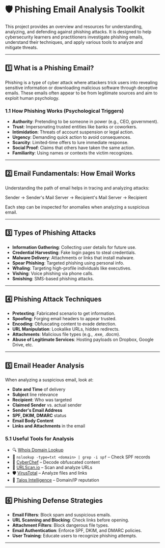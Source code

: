 # 🛡️ Phishing Email Analysis Toolkit

This project provides an overview and resources for understanding, analyzing, and defending against phishing attacks. It is designed to help cybersecurity learners and practitioners investigate phishing emails, understand their techniques, and apply various tools to analyze and mitigate threats.

---

## 1️⃣ What is a Phishing Email?

Phishing is a type of cyber attack where attackers trick users into revealing sensitive information or downloading malicious software through deceptive emails. These emails often appear to be from legitimate sources and aim to exploit human psychology.

### 1.1 How Phishing Works (Psychological Triggers)
- **Authority**: Pretending to be someone in power (e.g., CEO, government).
- **Trust**: Impersonating trusted entities like banks or coworkers.
- **Intimidation**: Threats of account suspension or legal action.
- **Urgency**: Demanding quick action to avoid consequences.
- **Scarcity**: Limited-time offers to lure immediate response.
- **Social Proof**: Claims that others have taken the same action.
- **Familiarity**: Using names or contexts the victim recognizes.

---

## 2️⃣ Email Fundamentals: How Email Works

Understanding the path of email helps in tracing and analyzing attacks:

Sender → Sender's Mail Server → Recipient's Mail Server → Recipient

Each step can be inspected for anomalies when analyzing a suspicious email.

---

## 3️⃣ Types of Phishing Attacks

- **Information Gathering**: Collecting user details for future use.
- **Credential Harvesting**: Fake login pages to steal credentials.
- **Malware Delivery**: Attachments or links that install malware.
- **Spear Phishing**: Targeted phishing using personal info.
- **Whaling**: Targeting high-profile individuals like executives.
- **Vishing**: Voice phishing via phone calls.
- **Smishing**: SMS-based phishing attacks.

---

## 4️⃣ Phishing Attack Techniques

- **Pretexting**: Fabricated scenario to get information.
- **Spoofing**: Forging email headers to appear trusted.
- **Encoding**: Obfuscating content to evade detection.
- **URL Manipulation**: Lookalike URLs, hidden redirects.
- **Attachments**: Malicious file types (e.g., .exe, .docm).
- **Abuse of Legitimate Services**: Hosting payloads on Dropbox, Google Drive, etc.

---

## 5️⃣ Email Header Analysis

When analyzing a suspicious email, look at:

- **Date and Time** of delivery
- **Subject** line relevance
- **Recipient**: Who was targeted
- **Claimed Sender** vs. actual sender
- **Sender's Email Address**
- **SPF, DKIM, DMARC** status
- **Email Body Content**
- **Links and Attachments** in the email

### 5.1 Useful Tools for Analysis

- 🔍 [Whois Domain Lookup](https://whois.domaintools.com/)
- 🔧 `nslookup -type=txt <domain> | grep -i spf` – Check SPF records
- 🧪 [CyberChef](https://gchq.github.io/CyberChef/) – Decode obfuscated content
- 🔗 [URLScan.io](https://urlscan.io/) – Scan and analyze URLs
- 🛡️ [VirusTotal](https://www.virustotal.com/gui/home/upload) – Analyze files and links
- 📡 [Talos Intelligence](https://talosintelligence.com/) – Domain/IP reputation

---

## 6️⃣ Phishing Defense Strategies

- **Email Filters**: Block spam and suspicious emails.
- **URL Scanning and Blocking**: Check links before opening.
- **Attachment Filters**: Block dangerous file types.
- **Email Authentication**: Enforce SPF, DKIM, and DMARC policies.
- **User Training**: Educate users to recognize phishing attempts.

---
